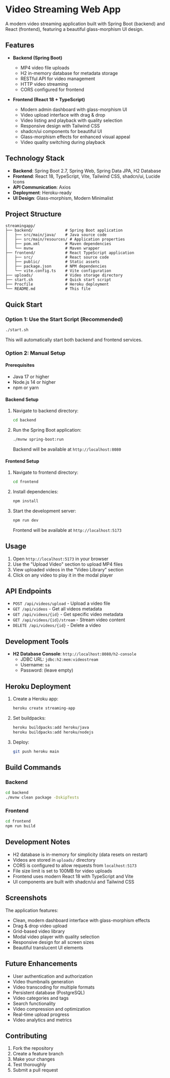 # Video Streaming Web App

A modern video streaming application built with Spring Boot (backend) and React (frontend), featuring a beautiful glass-morphism UI design.

## Features

- **Backend (Spring Boot)**

  - MP4 video file uploads
  - H2 in-memory database for metadata storage
  - RESTful API for video management
  - HTTP video streaming
  - CORS configured for frontend

- **Frontend (React 18 + TypeScript)**
  - Modern admin dashboard with glass-morphism UI
  - Video upload interface with drag & drop
  - Video listing and playback with quality selection
  - Responsive design with Tailwind CSS
  - shadcn/ui components for beautiful UI
  - Glass-morphism effects for enhanced visual appeal
  - Video quality switching during playback

## Technology Stack

- **Backend**: Spring Boot 2.7, Spring Web, Spring Data JPA, H2 Database
- **Frontend**: React 18, TypeScript, Vite, Tailwind CSS, shadcn/ui, Lucide Icons
- **API Communication**: Axios
- **Deployment**: Heroku-ready
- **UI Design**: Glass-morphism, Modern Minimalist

## Project Structure

```
streamingapp/
├── backend/              # Spring Boot application
│   ├── src/main/java/    # Java source code
│   ├── src/main/resources/ # Application properties
│   ├── pom.xml           # Maven dependencies
│   └── mvnw              # Maven wrapper
├── frontend/             # React TypeScript application
│   ├── src/              # React source code
│   ├── public/           # Static assets
│   ├── package.json      # NPM dependencies
│   └── vite.config.ts    # Vite configuration
├── uploads/              # Video storage directory
├── start.sh              # Quick start script
├── Procfile              # Heroku deployment
└── README.md             # This file
```

## Quick Start

### Option 1: Use the Start Script (Recommended)

```bash
./start.sh
```

This will automatically start both backend and frontend services.

### Option 2: Manual Setup

#### Prerequisites

- Java 17 or higher
- Node.js 14 or higher
- npm or yarn

#### Backend Setup

1. Navigate to backend directory:

   ```bash
   cd backend
   ```

2. Run the Spring Boot application:

   ```bash
   ./mvnw spring-boot:run
   ```

   Backend will be available at `http://localhost:8080`

#### Frontend Setup

1. Navigate to frontend directory:

   ```bash
   cd frontend
   ```

2. Install dependencies:

   ```bash
   npm install
   ```

3. Start the development server:

   ```bash
   npm run dev
   ```

   Frontend will be available at `http://localhost:5173`

## Usage

1. Open `http://localhost:5173` in your browser
2. Use the "Upload Video" section to upload MP4 files
3. View uploaded videos in the "Video Library" section
4. Click on any video to play it in the modal player

## API Endpoints

- `POST /api/videos/upload` - Upload a video file
- `GET /api/videos` - Get all videos metadata
- `GET /api/videos/{id}` - Get specific video metadata
- `GET /api/videos/{id}/stream` - Stream video content
- `DELETE /api/videos/{id}` - Delete a video

## Development Tools

- **H2 Database Console**: `http://localhost:8080/h2-console`
  - JDBC URL: `jdbc:h2:mem:videostream`
  - Username: `sa`
  - Password: (leave empty)

## Heroku Deployment

1. Create a Heroku app:

   ```bash
   heroku create streaming-app
   ```

2. Set buildpacks:

   ```bash
   heroku buildpacks:add heroku/java
   heroku buildpacks:add heroku/nodejs
   ```

3. Deploy:
   ```bash
   git push heroku main
   ```

## Build Commands

### Backend

```bash
cd backend
./mvnw clean package -DskipTests
```

### Frontend

```bash
cd frontend
npm run build
```

## Development Notes

- H2 database is in-memory for simplicity (data resets on restart)
- Videos are stored in `uploads/` directory
- CORS is configured to allow requests from `localhost:5173`
- File size limit is set to 100MB for video uploads
- Frontend uses modern React 18 with TypeScript and Vite
- UI components are built with shadcn/ui and Tailwind CSS

## Screenshots

The application features:

- Clean, modern dashboard interface with glass-morphism effects
- Drag & drop video upload
- Grid-based video library
- Modal video player with quality selection
- Responsive design for all screen sizes
- Beautiful translucent UI elements

## Future Enhancements

- User authentication and authorization
- Video thumbnails generation
- Video transcoding for multiple formats
- Persistent database (PostgreSQL)
- Video categories and tags
- Search functionality
- Video compression and optimization
- Real-time upload progress
- Video analytics and metrics

## Contributing

1. Fork the repository
2. Create a feature branch
3. Make your changes
4. Test thoroughly
5. Submit a pull request
